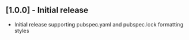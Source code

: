## [1.0.0] - Initial release

* Initial release supporting pubspec.yaml and pubspec.lock formatting styles
